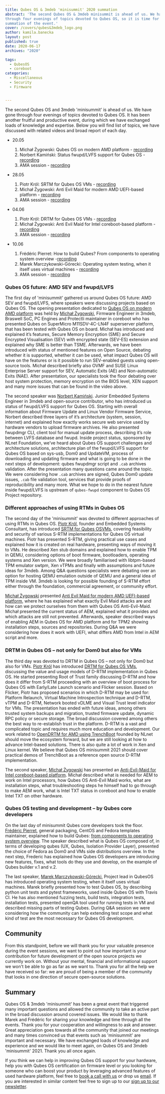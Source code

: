 ```yaml
---
title: Qubes OS & 3mdeb 'minisummit' 2020 summation
abstract: 'The second Qubes OS & 3mdeb minisummit is ahead of us. We had gone
through four evenings of topics devoted to Qubes OS, so it is time for broad
summation of the event.'
cover: /covers/qubes&3mdeb_logo.png
author: kamila.banecka
layout: post
published: true
date: 2020-06-17
archives: "2020"

tags:
  - QubesOS
  - coreboot
categories:
  - Miscellaneous
  - Security
  - Firmware


---
```


The second Qubes OS and 3mdeb 'minisummit' is ahead of us. We have gone through
four evenings of topics devoted to Qubes OS. It has been another fruitful and
productive event, during which we have exchanged loads of knowledge and
expertise. Below you will find list of topics, we have discussed with related
videos and broad report of each day.

- 20.05

  1. Michał Żygowski: Qubes OS on modern AMD platform -
  [recording](https://www.youtube.com/watch?v=Rw7rAPPyPPc&t=31s)
  2. Norbert Kamiński: Status fwupd/LVFS support for Qubes OS -
  [recording](https://www.youtube.com/watch?v=o_IdERo3aiE&t=984s)
  3. AMA session - [recording](https://www.youtube.com/watch?v=BSGUcW6QDYU&t=1509s)

- 28.05

  1. Piotr Król: SRTM for Qubes OS VMs -
  [recording](https://www.youtube.com/watch?v=Eip5Rts6S2I&t=2s)
  2. Michał Żygowski: Anti Evil Maid for modern AMD UEFI-based platform -
  [recording](https://youtu.be/rM0vRi6qABE?t=3)
  3. AMA session - [recording](https://youtu.be/rM0vRi6qABE?t=1904)

- 04.06

  1. Piotr Król: DRTM for Qubes OS VMs - [recording](https://youtu.be/pZF-jyJWTE4)
  2. Michał Żygowski: Anti Evil Maid for Intel coreboot-based platform -
  [recording](https://youtu.be/YE2FbFlszI4?t=9)
  3. AMA session - [recording](https://youtu.be/YE2FbFlszI4?t=1725)

- 10.06

  1. Frédéric Pierret: How to build Qubes? From components to operating system
  overview -[recording](https://www.youtube.com/watch?v=WYDfzg9T0MU)
  2. Marek Marczykowski-Górecki: Operating system testing, when it itself uses
  virtual machines - [recording](https://www.youtube.com/watch?v=kKGjtKa_zok)
  3. AMA session - [recording](https://youtu.be/kKGjtKa_zok?t=2057)

### Qubes OS future: AMD SEV and fwupd/LVFS

The first day of 'minisummit' gathered us around Qubes OS future: AMD SEV and
fwupd/LVFS, where speakers were discussing projects based on Qubes OS. The
opening presentation dedicated to
[Qubes OS on modern AMD platform](https://cloud.3mdeb.com/index.php/apps/files/?dir=/projects/3mdeb/conf_and_shows/QubesOS_3mdeb_minisummit_2020&fileid=247810#pdfviewer)
was held by [Michał Żygowski](https://blog.3mdeb.com/authors/michal-zygowski/),
Firmware Engineer in 3mdeb, Braswell SoC, PC Engines and Protectli maintainer in
coreboot who has presented Qubes on SuperMicro M11SDV-4C-LN4F superserver
platform, that has been tested with Qubes OS on board. Michał has introduced and
explained it’s features, Secure Memory Encryption (SME) and Secure Encrypted
Visualisation (SEV) with encrypted state (SEV-ES) extension and explained why
SME is better than TSME. Afterwards, we have been introduced with status of
mentioned features on Open Source, debating whether it is supported, whether it
can be used, what impact Qubes OS will have on the features or is it possible to
run SEV-enabled guests using open-source tools. Michał described briefly also
OVMF and SUSE Linux Enterprise Server support for SEV, Automatic Exits (AE) and
Non-automatic Exits (NAE). After presentation, our specialists took the floor
debating over host system protection, memory encryption on the BIOS level, XEN
support and many more issues that can be found in the video above.

The second speaker was
[Norbert Kamiński](https://blog.3mdeb.com/authors/norbert-kaminski/). Junior
Embedded Systems Engineer in 3mdeb and open-source contributor, who has
introduced us status of fwupd/LVFS support for Qubes OS. Starting with overall
information about Firmware Update and Linux Vendor Firmware Service, Norbert
described three layers of it’s architecture (system, session, internet) and
explained how exactly works secure web service used by hardware vendors to
upload firmware archives. He also presented fwupdmgr CLI, client tool for manual
update process, describing it’s role between LVFS database and fwupd. Inside
project status, sponsored by NLnet Foundation, we’ve heard about Qubes OS
support challenges and architecture solutions, architecture plan of the
fwupd/LVFS support for Qubes OS based on sys-usb, Dom0 and UpdateVM, process of
downloading and updating firmware and what is going to be done in the next steps
of development: qubes fwupdmgr script and `.cab` archives validation. After the
presentation many questions came around the topic. We were considering how
`.cab` archives are signed, Qubes Dom0 update issues, `.cab` file validation
tool, services that provide proofs of reproducibility and many more. What we
hope to do in the nearest future inside fwupd/LVFS is upstream of `qubes-fwupd`
component to Qubes OS Project repository.

### Different approaches of using RTMs in Qubes OS

The second day of the 'minisummit' was devoted to different approaches of using
RTMs in Qubes OS. [Piotr Król](https://blog.3mdeb.com/authors/piotr-krol/),
founder and Embedded Systems Consultant, has introduced
[SRTM for Qubes OSVMs](https://www.slideshare.net/PiotrKrl/srtm-for-qubes-os-vms),
covering feasibility and security of various S-RTM implementations for Qubes OS
virtual machines. Piotr has presented S-RTM, giving practical use cases and
explained how it is created on real hardware, presenting ways of moving it to
VMs. He described Xen stub domains and explained how to enable TPM in QEMU,
considering options of boot firmware, bootloaders, operating systems and Xen
version. We were broadly familiarised with libtpm-based TPM emulator swtpm, Xen
vTPMs and finally with assumptions and future ideas for 3mdeb. Among Q&A
questions specialists were debating over an option for hosting QEMU emulation
outside of QEMU and a general idea of TPM inside VM. 3mdeb is looking for
possible founding of S-RTM effort either through the foundation, commercial
agreement, or community effort.

[Michał Żygowski](https://blog.3mdeb.com/authors/michal-zygowski/) presented
[Anti Evil Maid for modern AMD UEFI-based platform](https://cloud.3mdeb.com/index.php/apps/files/?dir=/projects/3mdeb/conf_and_shows/QubesOS_3mdeb_minisummit_2020&fileid=247810#pdfviewer),
where he has explained what exactly Evil Maid attacks are and how can we protect
ourselves from them with Qubes OS Anti-Evil-Maid. Michał presented the current
status of AEM, explained what it provides and which attacks are still not
prevented. Afterwards, speaker described ways of enabling AEM in Qubes OS for
AMD platform and for TPM2 showing installation steps, sources and repositories.
During Q&A we were considering how does it work with UEFI, what differs AMD from
Intel in AEM script and more.

### DRTM in Qubes OS – not only for Dom0 but also for VMs

The third day was devoted to DRTM in Qubes OS – not only for Dom0 but also for
VMs. [Piotr Król](https://blog.3mdeb.com/authors/piotr-krol/) has introduced
[DRTM for Qubes OS VMs](https://www.slideshare.net/PiotrKrl/drtm-for-qubes-os-vms),
discussing the value and usage models of D-RTM implementation in Qubes OS. He
started presenting Root of Trust family discussing D-RTM and how does it differ
from S-RTM proceeding with an overview of boot process for Qubes OS with
Early/Late Launch scenario and Flicker session. Based on Flicker, Piotr has
proposed scenarios in which D-RTM may be used for: Platform Relaunch, Virtual
Machine Introspection technique and D-RTM, vTPM and D-RTM, Network booted vDLME
and Visual Trust level indicator for VMs. The presentation has ended with future
ideas, among others trusted system backups and migration, trusted firmware
update, dynamic RPC policy or secure storage. The broad discussion covered among
others the best way to re-establish trust in the platform. D-RTM is a vast and
complicated topic and requires much more education and development. Our work
related to
[OpenDRTM for AMD using TrenchBoot](https://nlnet.nl/project/OpenDRTM/) founded
by NLnet should move the ecosystem forward, but we are still looking at how to
advance Intel-based solutions. There is also quite a lot of work in Xen and
Linux kernel. We believe that Qubes OS minisummit 2021 should cover practical
demos of TrenchBoot as a reference open source D-RTM implementation.

The second speaker,
[Michał Żygowski](https://blog.3mdeb.com/authors/michal-zygowski/) has presented
an
[Anti-Evil-Maid for Intel coreboot-based platform](https://cloud.3mdeb.com/index.php/apps/files/?dir=/projects/3mdeb/conf_and_shows/QubesOS_3mdeb_minisummit_2020&fileid=247810#pdfviewer).
Michał described what is needed for AEM to work on Intel processors, how Qubes
OS Anti-Evil Maid works, what are installation steps, what troubleshooting steps
he himself had to go through to make AEM work, what is Intel TXT status in
coreboot and how to enable Intel TXT on other hardware.

### Qubes OS testing and development – by Qubes core developers

On the last day of minisummit Qubes core developers took the floor.
[Frédéric Pierret](https://www.qubes-os.org/team/), general packaging, CentOS
and Fedora templates maintainer, explained how to build Qubes:
[from components to operating system overview](https://cloud.3mdeb.com/index.php/apps/files/?dir=/projects/3mdeb/conf_and_shows/QubesOS_3mdeb_minisummit_2020&fileid=247810#pdfviewer).
The speaker described what is Qubes OS composed of, in terms of developing qubes
(UX, Qubes, Isolation Provider Layer), presented the choice of Fedora as Dom0
and VMs side distributions overview. In the next step, Frederic has explained
how Qubes OS developers are introducing new features, fixes, what tools do they
use and develop, on the example of Qubes builder v.1 and v.2.

The last speaker, [Marek Marczykowski-Górecki](https://www.qubes-os.org/team/),
Project lead in QubesOS has introduced operating system testing, when it itself
uses virtual machines. Marek briefly presented how to test Qubes OS, by
describing python unit tests and pytest frameworks, used inside Qubes OS with
Travis CI. He has also mentioned fuzzing tests, build tests, integration tests,
installation tests, presented openQA tool used for running tests in VM and
described missing parts of testing Qubes. During Q&A session we were considering
how the community can help extending test scope and what kind of test are the
most necessary for Qubes OS development.

## Community

From this standpoint, before we will thank you for your valuable presence during
the event sessions, we want to point out how important is your contribution for
future development of the open source projects we currently work on. Without
your mental, financial and informational support we won't be able to go as far
as we want to. Thank you for all the help we have received so far: we are proud
of being a member of the community that looks in one direction of secure
open-source solutions.

## Summary

Qubes OS & 3mdeb 'minisummit' has been a great event that triggered many
important questions and allowed the community to take an active part in the
broad discussion around covered issues. We would like to thank Marek and
Frédéric for sharing your knowledge and time through all the events. Thank you
for your cooperation and willingness to ask and answer. Great appreciation goes
towards all the community that joined our meetings and many times convinced us
that events such as 'minisummit' are important and necessary. We have exchanged
loads of knowledge and experience and we would like to meet again, on Qubes OS
and 3mdeb 'minisummit' 2021. Thank you all once again.

If you think we can help in improving Qubes OS support for your hardware, help
you with Qubes OS certification on firmware level or you looking for someone who
can boost your product by leveraging advanced features of used hardware
platform, feel free to
[book a call with us](https://calendly.com/3mdeb/consulting-remote-meeting) or
drop us [email](mailto:contact%3Cat%3E3mdeb%3Cdot%3Ecom). If you are interested
in similar content feel free to sign up to our
[sign up to our newsletter](http://eepurl.com/doF8GX).
